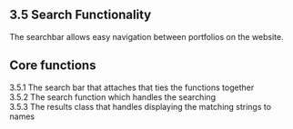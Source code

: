 ## 3.5 Search Functionality
The searchbar allows easy navigation between portfolios on the website.

## Core functions
3.5.1 The search bar that attaches that ties the functions together <br />
3.5.2 The search function which handles the searching <br />
3.5.3 The results class that handles displaying the matching strings to names
